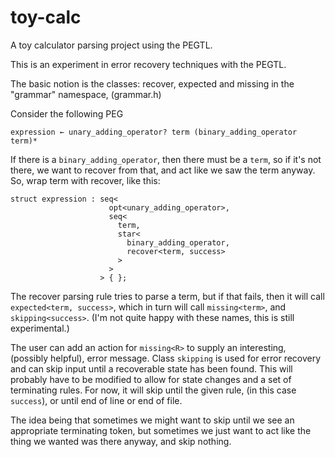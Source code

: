 # toy-calc
A toy calculator parsing project using the PEGTL.

This is an experiment in error recovery techniques with the PEGTL.

The basic notion is the classes:
   recover, expected and missing in the "grammar" namespace, (grammar.h)

Consider the following PEG

```
expression ← unary_adding_operator? term (binary_adding_operator term)*
```

If there is a `binary_adding_operator`, then there must be a `term`, so if
it's not there, we want to recover from that, and act like we saw the
term anyway. So, wrap term with recover, like this:

```
struct expression : seq<
                      opt<unary_adding_operator>,
                      seq<
                        term,
                        star<
                          binary_adding_operator,
                          recover<term, success>
                        >
                      >
                    > { };
```

The recover parsing rule tries to parse a term, but if that fails, then
it will call `expected<term, success>`, which in turn will call
`missing<term>`, and `skipping<success>`.  (I'm not quite happy with these
names, this is still experimental.)

The user can add an action for `missing<R>` to supply an interesting,
(possibly helpful), error message.  Class `skipping` is used for error
recovery and can skip input until a recoverable state has been found.
This will probably have to be modified to allow for state changes and
a set of terminating rules.  For now, it will skip until the given
rule, (in this case `success`), or until end of line or end of file.

The idea being that sometimes we might want to skip until we see an
appropriate terminating token, but sometimes we just want to act like
the thing we wanted was there anyway, and skip nothing.

